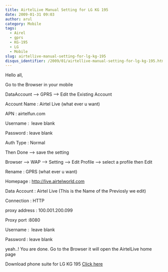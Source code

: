 ```yaml
---
title: AirtelLive Manual Setting for LG KG 195
date: 2009-01-31 09:03
author: arul
category: Mobile
tags:
  - Airel
  - gprs
  - KG-195
  - LG
  - Mobile
slug: airtellive-manual-setting-for-lg-kg-195
disqus_identifier: /2009/01/airtellive-manual-setting-for-lg-kg-195.html
---
```


Hello all,

Go to the Browser in your mobile

DataAccount \--\> GPRS \--\> Edit the Existing Account

Account Name : Airtel Live (what ever u want)

APN : airtelfun.com

Username :  leave blank

Password : leave blank

Auth Type : Normal

Then Done \--\> save the setting

Browser \--\> WAP \--\> Setting \--\> Edit Profile \--\> select a
profile then Edit

Rename : GPRS (what ever u want)

Homepage : <http://live.airtelworld.com>

Data Account : Airtel Live (This is the Name of the Previosly we edit)

Connection : HTTP

proxy address : 100.001.200.099

Proxy port :8080

Username :  leave blank

Password : leave blank

yeah..! You are done. Go to the Browser it will open the AirtelLive home
page

Download phone suite for LG KG 195 [Click
here](http://softwares.sharedaa.com/2010/02/lg-kg195-phone-suite.html)
